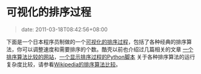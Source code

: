 # 可视化的排序过程
>date: 2011-03-18T08:42:56+08:00


下面是一个日本程序员制做的一个[可视化的排序过程](http://jsdo.it/norahiko/oxIy/fullscreen)，包括了各种经典的排序算法，你可以调整速度和需要排序的个数。酷壳以前也介绍过几篇相关的文章 [一个排序算法比较的网站](https://coolshell.cn/articles/399.html "一个排序算法比较的网站")，[一个显示排序过程的Python脚本](https://coolshell.cn/articles/536.html "一个显示排序过程的Python脚本") 关于各种排序算法的运行复杂度比较，请参看[Wikipedia的排序算法比较](https://en.wikipedia.org/wiki/Sorting_algorithm#Comparison_of_algorithms)。


  






